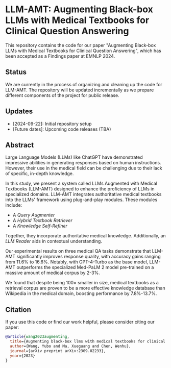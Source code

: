 # LLM-AMT: Augmenting Black-box LLMs with Medical Textbooks for Clinical Question Answering

This repository contains the code for our paper "Augmenting Black-box LLMs with Medical Textbooks for Clinical Question Answering", which has been accepted as a Findings paper at EMNLP 2024.

## Status

We are currently in the process of organizing and cleaning up the code for LLM-AMT. The repository will be updated incrementally as we prepare different components of the project for public release.

## Updates

- [2024-09-22]: Initial repository setup
- [Future dates]: Upcoming code releases (TBA)

## Abstract

Large Language Models (LLMs) like ChatGPT have demonstrated impressive abilities in generating responses based on human instructions. However, their use in the medical field can be challenging due to their lack of specific, in-depth knowledge.

In this study, we present a system called LLMs Augmented with Medical Textbooks (LLM-AMT) designed to enhance the proficiency of LLMs in specialized domains. LLM-AMT integrates authoritative medical textbooks into the LLMs' framework using plug-and-play modules. These modules include:

- A *Query Augmenter*
- A *Hybrid Textbook Retriever*
- A *Knowledge Self-Refiner*

Together, they incorporate authoritative medical knowledge. Additionally, an *LLM Reader* aids in contextual understanding.

Our experimental results on three medical QA tasks demonstrate that LLM-AMT significantly improves response quality, with accuracy gains ranging from 11.6% to 16.6%. Notably, with GPT-4-Turbo as the base model, LLM-AMT outperforms the specialized Med-PaLM 2 model pre-trained on a massive amount of medical corpus by 2-3%.

We found that despite being 100× smaller in size, medical textbooks as a retrieval corpus are proven to be a more effective knowledge database than Wikipedia in the medical domain, boosting performance by 7.8%-13.7%.

## Citation

If you use this code or find our work helpful, please consider citing our paper:

```bibtex
@article{wang2023augmenting,
  title={Augmenting black-box llms with medical textbooks for clinical question answering},
  author={Wang, Yubo and Ma, Xueguang and Chen, Wenhu},
  journal={arXiv preprint arXiv:2309.02233},
  year={2023}
}